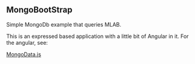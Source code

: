 ## MongoBootStrap

Simple MongoDb example that queries MLAB.

This is an expressed based application with a little bit of Angular in it. For the angular, see:

[MongoData.js][mdjs]

[mdjs]: https://github.com/charliecalvert/JsObjects/blob/master/Data/MongoBootstrap/public/javascripts/MongoData.js
